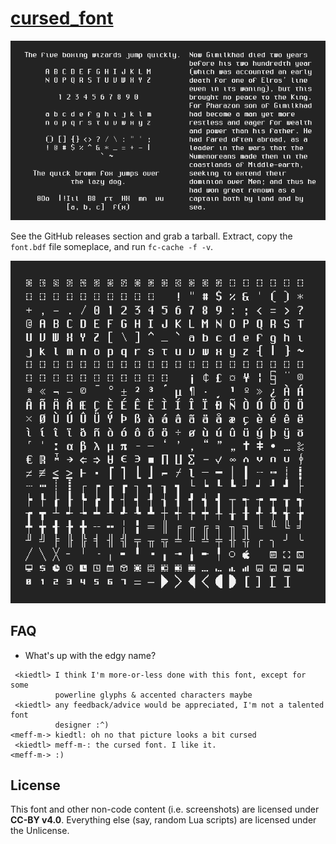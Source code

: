 # [cursed_font](https://tilde.team/~kiedtl/projects/cursed/)

![](scrots/sdemo.png)

See the GitHub releases section and grab a tarball. Extract, copy the
`font.bdf` file someplace, and run `fc-cache -f -v`.

![](scrots/charmap.png)

## FAQ

- What's up with the edgy name?
```
 <kiedtl> I think I'm more-or-less done with this font, except for some
          powerline glyphs & accented characters maybe
 <kiedtl> any feedback/advice would be appreciated, I'm not a talented font
          designer :^)
<meff-m-> kiedtl: oh no that picture looks a bit cursed
 <kiedtl> meff-m-: the cursed font. I like it.
<meff-m-> :)
```

## License

This font and other non-code content (i.e. screenshots) are licensed under **CC-BY v4.0**. Everything else (say, random Lua scripts) are licensed under the Unlicense.
